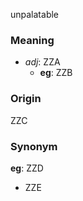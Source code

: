 unpalatable
### Meaning
+ _adj_: ZZA
    + __eg__: ZZB

### Origin

ZZC

### Synonym

__eg__: ZZD

+ ZZE


